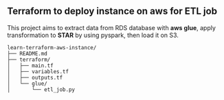 ## Terraform to deploy instance on aws for ETL job

This project aims to extract data from RDS database with **aws glue**, apply transformation to **STAR** by using pyspark, then load it on S3.

```
learn-terraform-aws-instance/
├── README.md
├── terraform/
│   ├── main.tf
│   ├── variables.tf
│   ├── outputs.tf
│   └── glue/
│       └── etl_job.py
```
